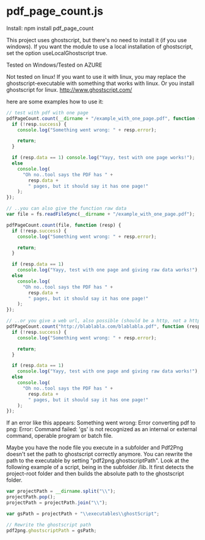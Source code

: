 # pdf_page_count.js

Install:
npm install pdf_page_count

This project uses ghostscript, but there's no need to install it (if you use windows).
If you want the module to use a local installation of ghostscript, set the option useLocalGhostscript true.

Tested on Windows/Tested on AZURE

Not tested on linux!
If you want to use it with linux, you may replace the ghostscript-executable with something that works with linux.
Or you install ghostscript for linux.
http://www.ghostscript.com/

here are some examples how to use it:

```javascript
// test with pdf with one page
pdfPageCount.count(__dirname + "/example_with_one_page.pdf", function (resp) {
  if (!resp.success) {
    console.log("Something went wrong: " + resp.error);

    return;
  }

  if (resp.data == 1) console.log("Yayy, test with one page works!");
  else
    console.log(
      "Oh no..tool says the PDF has " +
        resp.data +
        " pages, but it should say it has one page!"
    );
});

// ..you can also give the function raw data
var file = fs.readFileSync(__dirname + "/example_with_one_page.pdf");

pdfPageCount.count(file, function (resp) {
  if (!resp.success) {
    console.log("Something went wrong: " + resp.error);

    return;
  }

  if (resp.data == 1)
    console.log("Yayy, test with one page and giving raw data works!");
  else
    console.log(
      "Oh no..tool says the PDF has " +
        resp.data +
        " pages, but it should say it has one page!"
    );
});

// ..or you give a web url, also possible (should be a http, not a https)
pdfPageCount.count("http://blablabla.com/blablabla.pdf", function (resp) {
  if (!resp.success) {
    console.log("Something went wrong: " + resp.error);

    return;
  }

  if (resp.data == 1)
    console.log("Yayy, test with one page and giving raw data works!");
  else
    console.log(
      "Oh no..tool says the PDF has " +
        resp.data +
        " pages, but it should say it has one page!"
    );
});
```

If an error like this appears:
Something went wrong: Error converting pdf to png: Error: Command failed: 'gs' is not recognized as an internal or external command, operable program or batch file.

Maybe you have the node file you execute in a subfolder and Pdf2Png doesn't set the path to ghostscript correctly anymore.
You can rewrite the path to the executable by setting "pdf2png.ghostscriptPath".
Look at the following example of a script, being in the subfolder /lib.
It first detects the project-root folder and then builds the absolute path to the ghostscript folder.

```javascript
var projectPath = __dirname.split("\\");
projectPath.pop();
projectPath = projectPath.join("\\");

var gsPath = projectPath + "\\executables\\ghostScript";

// Rewrite the ghostscript path
pdf2png.ghostscriptPath = gsPath;
```

